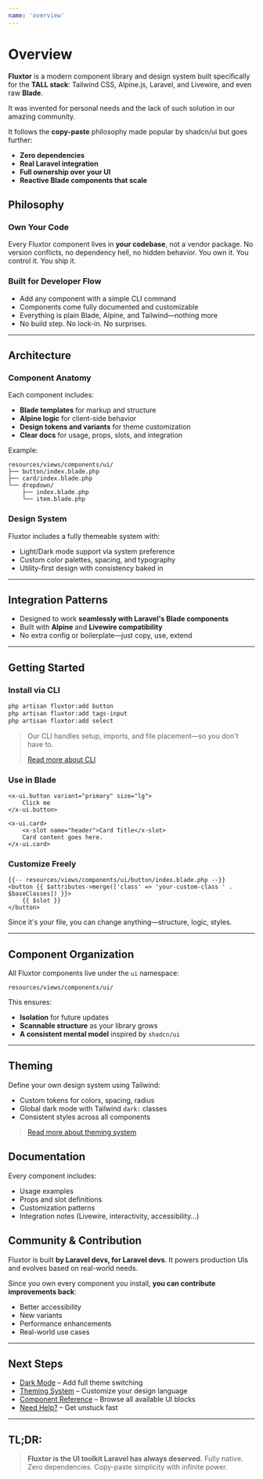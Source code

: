 ```yaml
---
name: 'overview'
---
```

# Overview

**Fluxtor** is a modern component library and design system built specifically for the **TALL stack**: Tailwind CSS, Alpine.js, Laravel, and Livewire, and even raw **Blade**.

It was invented for personal needs and the lack of such solution in our amazing community.

It follows the **copy-paste** philosophy made popular by shadcn/ui but goes further:

* **Zero dependencies**
* **Real Laravel integration**
* **Full ownership over your UI**
* **Reactive Blade components that scale**

## Philosophy

### Own Your Code

Every Fluxtor component lives in **your codebase**, not a vendor package.
No version conflicts, no dependency hell, no hidden behavior.
You own it. You control it. You ship it.

### Built for Developer Flow

* Add any component with a simple CLI command
* Components come fully documented and customizable
* Everything is plain Blade, Alpine, and Tailwind—nothing more
* No build step. No lock-in. No surprises.

---

## Architecture

### Component Anatomy

Each component includes:

* **Blade templates** for markup and structure
* **Alpine logic** for client-side behavior
* **Design tokens and variants** for theme customization
* **Clear docs** for usage, props, slots, and integration

Example:

```
resources/views/components/ui/
├── button/index.blade.php
├── card/index.blade.php
└── dropdown/
    ├── index.blade.php
    └── item.blade.php
```

### Design System

Fluxtor includes a fully themeable system with:

* Light/Dark mode support via system preference
* Custom color palettes, spacing, and typography
* Utility-first design with consistency baked in

---

## Integration Patterns

* Designed to work **seamlessly with Laravel's Blade components**
* Built with **Alpine** and **Livewire compatibility**
* No extra config or boilerplate—just copy, use, extend

---

## Getting Started

### Install via CLI

```bash
php artisan fluxtor:add button
php artisan fluxtor:add tags-input
php artisan fluxtor:add select
```

> Our CLI handles setup, imports, and file placement—so you don't have to.
> 
> [Read more about CLI](/docs/cli)

### Use in Blade

```blade
<x-ui.button variant="primary" size="lg">
    Click me
</x-ui.button>

<x-ui.card>
    <x-slot name="header">Card Title</x-slot>
    Card content goes here.
</x-ui.card>
```

### Customize Freely

```blade
{{-- resources/views/components/ui/button/index.blade.php --}}
<button {{ $attributes->merge(['class' => 'your-custom-class ' . $baseClasses]) }}>
    {{ $slot }}
</button>
```

Since it's your file, you can change anything—structure, logic, styles.

---

## Component Organization

All Fluxtor components live under the `ui` namespace:

```
resources/views/components/ui/
```

This ensures:

* **Isolation** for future updates
* **Scannable structure** as your library grows
* **A consistent mental model** inspired by `shadcn/ui`

---

## Theming

Define your own design system using Tailwind:

* Custom tokens for colors, spacing, radius
* Global dark mode with Tailwind `dark:` classes
* Consistent styles across all components

> [Read more about theming system](/docs/theming-system)

## Documentation

Every component includes:

* Usage examples
* Props and slot definitions
* Customization patterns
* Integration notes (Livewire, interactivity, accessibility...)

## Community & Contribution

Fluxtor is built **by Laravel devs, for Laravel devs**.
It powers production UIs and evolves based on real-world needs.

Since you own every component you install, **you can contribute improvements back**:

* Better accessibility
* New variants
* Performance enhancements
* Real-world use cases

---

## Next Steps

* [Dark Mode](/docs/dark-mode) – Add full theme switching
* [Theming System](/docs/theming) – Customize your design language
* [Component Reference](/docs/components) – Browse all available UI blocks
* [Need Help?](/docs/help) – Get unstuck fast

---

## TL;DR:

> **Fluxtor is the UI toolkit Laravel has always deserved.**
> Fully native. Zero dependencies. Copy-paste simplicity with infinite power.